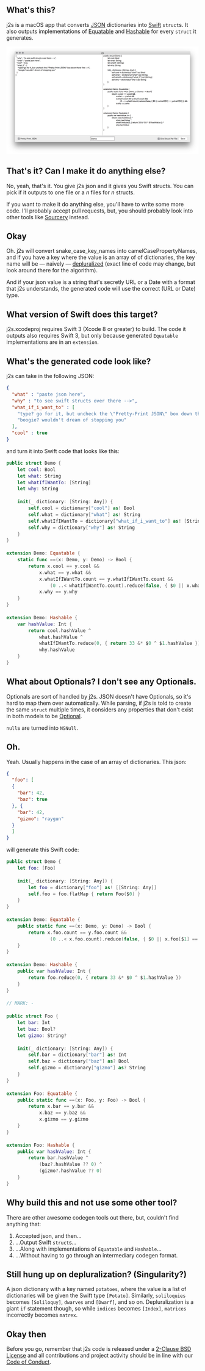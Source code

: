 ## What's this?
j2s is a macOS app that converts [JSON](https://en.wikipedia.org/wiki/JSON) dictionaries into [Swift](https://swift.org) `struct`s. It also outputs implementations of [Equatable](https://developer.apple.com/reference/swift/equatable) and [Hashable](https://developer.apple.com/reference/swift/hashable) for every `struct` it generates.

![Screenshot](Screenshot.png?raw=true)

## That's it? Can I make it do anything else?
No, yeah, that's it. You give j2s json and it gives you Swift structs. You can pick if it outputs to one file or a _n_ files for _n_ structs.

If you want to make it do anything else, you'll have to write some more code. I'll probably accept pull requests, but, you should probably look into other tools like [Sourcery](https://github.com/krzysztofzablocki/Sourcery) instead.

## Okay
Oh. j2s will convert snake_case_key_names into camelCasePropertyNames, and if you have a key where the value is an array of of dictionaries, the key name will be — naively — [depluralized](https://github.com/zadr/j2s/blob/main/j2s/StringTransformations.swift#L14) (exact line of code may change, but look around there for the algorithm).

And if your json value is a string that's secretly URL or a Date with a format that j2s understands, the generated code will use the correct (URL or Date) type.

## What version of Swift does this target?
j2s.xcodeproj requires Swift 3 (Xcode 8 or greater) to build. The code it outputs also requires Swift 3, but only because generated `Equatable` implementations are in an `extension`.

## What's the generated code look like?

j2s can take in the following JSON:

```json
{
  "what" : "paste json here",
  "why" : "to see swift structs over there -->",
  "what_if_i_want_to" : [
    "type? go for it, but uncheck the \"Pretty-Print JSON\" box down there first --v",
    "boogie? wouldn't dream of stopping you"
  ],
  "cool" : true
}
```

and turn it into Swift code that looks like this:

```swift
public struct Demo {
	let cool: Bool
	let what: String
	let whatIfIWantTo: [String]
	let why: String

	init(_ dictionary: [String: Any]) {
		self.cool = dictionary["cool"] as! Bool
		self.what = dictionary["what"] as! String
		self.whatIfIWantTo = dictionary["what_if_i_want_to"] as! [String]
		self.why = dictionary["why"] as! String
	}
}

extension Demo: Equatable {
 	static func ==(x: Demo, y: Demo) -> Bool {
		return x.cool == y.cool && 
			x.what == y.what && 
			x.whatIfIWantTo.count == y.whatIfIWantTo.count && 
				(0 ..< whatIfIWantTo.count).reduce(false, { $0 || x.whatIfIWantTo[$1] == y.whatIfIWantTo[$1] }) && 
			x.why == y.why
	} 
}

extension Demo: Hashable {
 	var hashValue: Int {
		return cool.hashValue ^ 
			what.hashValue ^ 
			whatIfIWantTo.reduce(0, { return 33 &* $0 ^ $1.hashValue }) ^ 
			why.hashValue
	} 
}
```

## What about Optionals? I don't see any Optionals.
Optionals are sort of handled by j2s. JSON doesn't have Optionals, so it's hard to map them over automatically. While parsing, if j2s is told to create the same `struct` multiple times, it considers any properties that don't exist in both models to be [Optional](http://swiftdoc.org/v3.0/type/Optional/).

`null`s are turned into `NSNull`.

## Oh.
Yeah. Usually happens in the case of an array of dictionaries. This json:
```json
{
  "foo": [
  {
    "bar": 42,
	"baz": true
  }, {
    "bar": 42,
	"gizmo": "raygun"
  }
  ]
}
```

will generate this Swift code:

```swift
public struct Demo {
	let foo: [Foo]

	init(_ dictionary: [String: Any]) {
		let foo = dictionary["foo"] as! [[String: Any]]
		self.foo = foo.flatMap { return Foo($0) }
	}
}

extension Demo: Equatable {
 	public static func ==(x: Demo, y: Demo) -> Bool {
		return x.foo.count == y.foo.count && 
				(0 ..< x.foo.count).reduce(false, { $0 || x.foo[$1] == y.foo[$1] })
	} 
}

extension Demo: Hashable {
 	public var hashValue: Int {
		return foo.reduce(0, { return 33 &* $0 ^ $1.hashValue })
	} 
}

// MARK: -

public struct Foo {
	let bar: Int
	let baz: Bool?
	let gizmo: String?

	init(_ dictionary: [String: Any]) {
		self.bar = dictionary["bar"] as! Int
		self.baz = dictionary["baz"] as? Bool
		self.gizmo = dictionary["gizmo"] as? String
	}
}

extension Foo: Equatable {
 	public static func ==(x: Foo, y: Foo) -> Bool {
		return x.bar == y.bar && 
			x.baz == y.baz && 
			x.gizmo == y.gizmo
	} 
}

extension Foo: Hashable {
 	public var hashValue: Int {
		return bar.hashValue ^ 
			(baz?.hashValue ?? 0) ^ 
			(gizmo?.hashValue ?? 0)
	} 
}
```

## Why build this and not use some other tool?
There are other awesome codegen tools out there, but, couldn't find anything that:

1. Accepted json, and then…
2. …Output Swift `struct`s…
3. …Along with implementations of `Equatable` and `Hashable`…
4. …Without having to go through an intermediary codegen format.

## Still hung up on depluralization? (Singularity?)
A json dictionary with a key named `potatoes`, where the value is a list of dictionaries will be given the Swift type `[Potato]`. Similarly, `soliloquies` becomes `[Soliloquy]`, `dwarves` and `[Dwarf]`, and so on. Depluralization is a giant `if` statement though, so while `indices` becomes `[Index]`, `matrices` incorrectly becomes `matrex`.

## Okay then
Before you go, remember that j2s code is released under a [2-Clause BSD License](LICENSE.md) and all contributions and project activity should be in line with our [Code of Conduct](CODE_OF_CONDUCT.md).
